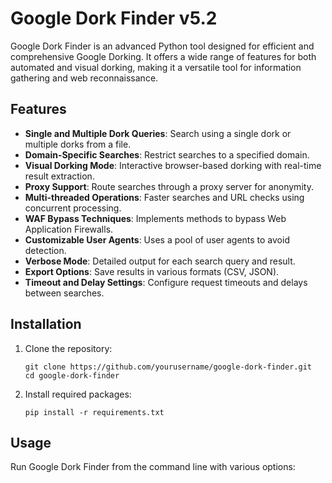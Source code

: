 # Google Dork Finder v5.2

Google Dork Finder is an advanced Python tool designed for efficient and comprehensive Google Dorking. It offers a wide range of features for both automated and visual dorking, making it a versatile tool for information gathering and web reconnaissance.

## Features

- **Single and Multiple Dork Queries**: Search using a single dork or multiple dorks from a file.
- **Domain-Specific Searches**: Restrict searches to a specified domain.
- **Visual Dorking Mode**: Interactive browser-based dorking with real-time result extraction.
- **Proxy Support**: Route searches through a proxy server for anonymity.
- **Multi-threaded Operations**: Faster searches and URL checks using concurrent processing.
- **WAF Bypass Techniques**: Implements methods to bypass Web Application Firewalls.
- **Customizable User Agents**: Uses a pool of user agents to avoid detection.
- **Verbose Mode**: Detailed output for each search query and result.
- **Export Options**: Save results in various formats (CSV, JSON).
- **Timeout and Delay Settings**: Configure request timeouts and delays between searches.

## Installation

1. Clone the repository:
   ```
   git clone https://github.com/yourusername/google-dork-finder.git
   cd google-dork-finder
   ```

2. Install required packages:
   ```
   pip install -r requirements.txt
   ```

## Usage

Run Google Dork Finder from the command line with various options:
